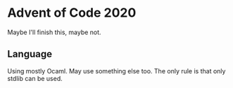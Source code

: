 # Advent of Code 2020

Maybe I'll finish this, maybe not.

## Language

Using mostly Ocaml. May use something else too. The only rule is that only
stdlib can be used.
